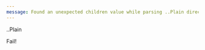 ```yaml
---
message: Found an unexpected children value while parsing ..Plain directive
---
```


..Plain

  Fail!
